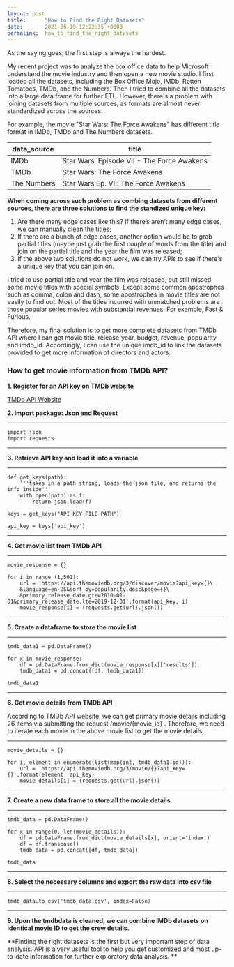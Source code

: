 ```yaml
---
layout: post
title:      "How to Find the Right Datasets"
date:       2021-06-19 12:22:35 +0000
permalink:  how_to_find_the_right_datasets
---
```



As the saying goes, the first step is always the hardest.

My recent project was to analyze the box office data to help Microsoft understand the movie industry and then open a new movie studio. I first loaded all the datasets, including the Box Office Mojo, IMDb, Rotten Tomatoes, TMDb, and the Numbers. Then I tried to combine all the datasets into a large data frame for further ETL. However, there's a problem with joining datasets from multiple sources, as formats are almost never standardized across the sources.

For example, the movie "Star Wars: The Force Awakens" has different title format in IMDb, TMDb and The Numbers datasets. 

| data_source | title |
| -------- | --------|
| IMDb      | Star Wars: Episode VII - The Force Awakens      |
| TMDb     | Star Wars: The Force Awakens    | 
| The Numbers     | Star Wars Ep. VII:  The Force Awakens    | 


**When coming across such problem as combing datasets from different sources, there are three solutions to find the standized unique key:**

1. Are there many edge cases like this? If there’s aren’t many edge cases, we can manually clean the titles;
1. If there are a bunch of edge cases, another option would be to grab partial titles (maybe just grab the first couple of words from the title) and join on the partial title and the year the film was released;
1. If the above two solutions do not work, we can try APIs to see if there's a unique key that you can join on.


I tried to use partial title and year the film was released, but still missed some movie titles with special symbols. Except some common apostrophes such as comma, colon and dash, some apostrophes in movie titles are not easily to find out. Most of the titles incurred with unmatched problems are those popular series movies with substantial revenues. For example, Fast & Furious.

Therefore, my final solution is to get more complete datasets from TMDb API where I can get movie title, release_year, budget, revenue, popularity and imdb_id. Accordingly, I can use the unique imdb_id to link the datasets provided to get more information of directors and actors.



### **How to get movie information from TMDb API?**


**1. Register for an API key on TMDb website**

[TMDb API Website](https://www.themoviedb.org/documentation/api)


**2. Import package: Json and Request**

****
```
import json
import requests
```
****

**3. Retrieve API key and load it into a variable**

****
```
def get_keys(path):
    '''takes in a path string, loads the json file, and returns the info inside'''
    with open(path) as f:
        return json.load(f)

keys = get_keys("API KEY FILE PATH")

api_key = keys['api_key']
```
****

**4. Get movie list from TMDb API**

****
```
movie_response = {}

for i in range (1,501):
    url = 'https://api.themoviedb.org/3/discover/movie?api_key={}\
    &language=en-US&sort_by=popularity.desc&page={}\
    &primary_release_date.gte=2010-01-01&primary_release_date.lte=2019-12-31'.format(api_key, i)
    movie_response[i] = (requests.get(url).json())
```
****

**5. Create a dataframe to store the movie list**

****
```
tmdb_data1 = pd.DataFrame()

for x in movie_response:
    df = pd.DataFrame.from_dict(movie_response[x]['results'])
    tmdb_data1 = pd.concat([df, tmdb_data1])

tmdb_data1
```
****

**6. Get movie details from TMDb API**

According to TMDb API website, we can get primary movie details including 26 items via submitting the request /movie/{movie_id} . Therefore, we need to iterate each movie in the above movie list to get the movie details. 

****
```
movie_details = {}

for i, element in enumerate(list(map(int, tmdb_data1.id))):
    url = 'https://api.themoviedb.org/3/movie/{}?api_key={}'.format(element, api_key)
    movie_details[i] = (requests.get(url).json())
```
****

**7. Create a new data frame to store all the movie details**

****
```
tmdb_data = pd.DataFrame()

for x in range(0, len(movie_details)):
    df = pd.DataFrame.from_dict(movie_details[x], orient='index')
    df = df.transpose()
    tmdb_data = pd.concat([df, tmdb_data])

tmdb_data
```
****

**8. Select the necessary columns and export the raw data into csv file**

****
`tmdb_data.to_csv('tmdb_data.csv', index=False)`
****


**9. Upon the tmdbdata is cleaned, we can combine IMDb datasets on identical movie ID to get the crew details.** 


 **Finding the right datasets is the first but very important step of data analysis. API is a very useful tool to help you get customized and most up-to-date information for further exploratory data analysis. **
